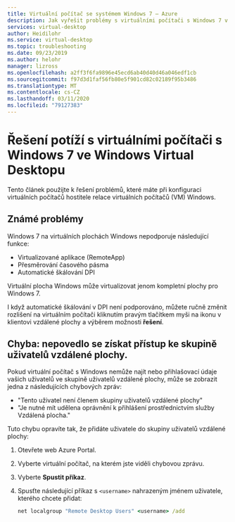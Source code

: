 ```yaml
---
title: Virtuální počítač se systémem Windows 7 – Azure
description: Jak vyřešit problémy s virtuálními počítači s Windows 7 v prostředí virtuálních počítačů s Windows
services: virtual-desktop
author: Heidilohr
ms.service: virtual-desktop
ms.topic: troubleshooting
ms.date: 09/23/2019
ms.author: helohr
manager: lizross
ms.openlocfilehash: a2ff3f6fa9896e45ecd6ab40d40d46a046edf1cb
ms.sourcegitcommit: f97d3d1faf56fb80e5f901cd82c02189f95b3486
ms.translationtype: MT
ms.contentlocale: cs-CZ
ms.lasthandoff: 03/11/2020
ms.locfileid: "79127383"
---
```

# <a name="troubleshoot-windows-7-virtual-machines-in-windows-virtual-desktop"></a>Řešení potíží s virtuálními počítači s Windows 7 ve Windows Virtual Desktopu

Tento článek použijte k řešení problémů, které máte při konfiguraci virtuálních počítačů hostitele relace virtuálních počítačů (VM) Windows.

## <a name="known-issues"></a>Známé problémy

Windows 7 na virtuálních plochách Windows nepodporuje následující funkce:

- Virtualizované aplikace (RemoteApp)
- Přesměrování časového pásma
- Automatické škálování DPI

Virtuální plocha Windows může virtualizovat jenom kompletní plochy pro Windows 7.

I když automatické škálování v DPI není podporováno, můžete ručně změnit rozlišení na virtuálním počítači kliknutím pravým tlačítkem myši na ikonu v klientovi vzdálené plochy a výběrem možnosti **řešení**.

## <a name="error-cant-access-the-remote-desktop-user-group"></a>Chyba: nepovedlo se získat přístup ke skupině uživatelů vzdálené plochy.

Pokud virtuální počítač s Windows nemůže najít nebo přihlašovací údaje vašich uživatelů ve skupině uživatelů vzdálené plochy, může se zobrazit jedna z následujících chybových zpráv:

- "Tento uživatel není členem skupiny uživatelů vzdálené plochy"
- "Je nutné mít udělena oprávnění k přihlášení prostřednictvím služby Vzdálená plocha."

Tuto chybu opravíte tak, že přidáte uživatele do skupiny uživatelů vzdálené plochy:

1. Otevřete web Azure Portal.
2. Vyberte virtuální počítač, na kterém jste viděli chybovou zprávu.
3. Vyberte **Spustit příkaz**.
4. Spusťte následující příkaz s `<username>` nahrazeným jménem uživatele, kterého chcete přidat:
   
   ```cmd
   net localgroup "Remote Desktop Users" <username> /add
   ```